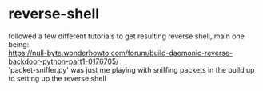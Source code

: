 # reverse-shell

followed a few different tutorials to get resulting reverse shell, main one being: </br>
https://null-byte.wonderhowto.com/forum/build-daemonic-reverse-backdoor-python-part1-0176705/ <br/>
'packet-sniffer.py' was just me playing with sniffing packets in the build up to setting up the reverse shell
